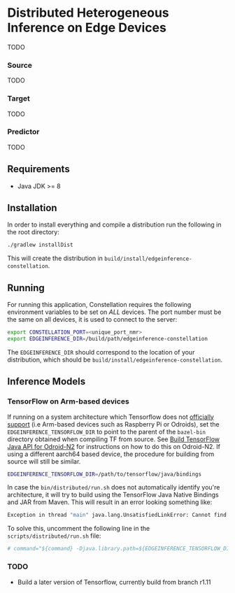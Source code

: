 # Distributed Heterogeneous Inference on Edge Devices
TODO

### Source
TODO

### Target
TODO

### Predictor
TODO

## Requirements

* Java JDK >= 8

## Installation

In order to install everything and compile a distribution run the following in the root directory:

```bash
./gradlew installDist
```

This will create the distribution in `build/install/edgeinference-constellation`.

## Running

For running this application, Constellation requires the following environment variables to be set on *ALL* devices. The port number must be the same on all devices, it is used to connect to the server:

```bash
export CONSTELLATION_PORT=<unique_port_nmr>
export EDGEINFERENCE_DIR=/build/path/edgeinference-constellation
```

The `EDGEINFERENCE_DIR` should correspond to the location of your distribution, which should be 
`build/install/edgeinference-constellation`.

## Inference Models

### TensorFlow on Arm-based devices
If running on a system architecture which Tensorflow does not [officially support](https://www.tensorflow.org/install/lang_java) (i.e Arm-based devices such as Raspberry Pi or Odroids), set
the `EDGEINFERENCE_TENSORFLOW_DIR` to point to the parent of the `bazel-bin` directory obtained when 
compiling TF from source. See [Build TensorFlow Java API for Odroid-N2](https://github.com/ZakariasLaws/TensorFlow-Java-Build-Odroid-N2) for instructions on how to do this on Odroid-N2. If using a different aarch64 based device, the procedure for building from source will still be similar.

```bash
EDGEINFERENCE_TENSORFLOW_DIR=/path/to/tensorflow/java/bindings
```

In case the `bin/distributed/run.sh` does not automatically identify you're architecture, it will try to build using 
the TensorFlow Java Native Bindings and JAR from Maven. This will result in an error looking something like:

```bash
Exception in thread "main" java.lang.UnsatisfiedLinkError: Cannot find TensorFlow native library for OS: linux, architecture: aarch64
```

To solve this, uncomment the following line in the `scripts/distributed/run.sh` file:

```bash
# command="${command} -Djava.library.path=${EDGEINFERENCE_TENSORFLOW_DIR}/bazel-bin/tensorflow/java"
```

### TODO

* Build a later version of Tensorflow, currently build from branch r1.11
